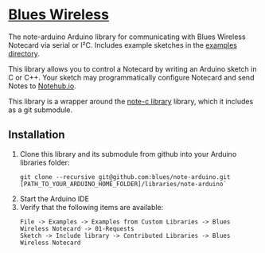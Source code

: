 # [Blues Wireless][blues]

The note-arduino Arduino library for communicating with Blues Wireless Notecard via serial or I²C. Includes example sketches in the [examples directory](examples).

This library allows you to control a Notecard by writing an Arduino sketch in C or C++.
Your sketch may programmatically configure Notecard and send Notes to [Notehub.io][notehub].

This library is a wrapper around the [note-c library][note-c] library, which it includes as a git submodule.

## Installation

1. Clone this library and its submodule from github into your Arduino libraries folder:
   ```
   git clone --recursive git@github.com:blues/note-arduino.git [PATH_TO_YOUR_ARDUINO_HOME_FOLDER]/libraries/note-arduino`
   ```
2. Start the Arduino IDE
3. Verify that the following items are available:
   ```
   File -> Examples -> Examples from Custom Libraries -> Blues Wireless Notecard -> 01-Requests
   Sketch -> Include library -> Contributed Libraries -> Blues Wireless Notecard
   ```

[blues]: https://blues.com
[notehub]: https://notehub.io
[note-c]: https://github.com/blues/note-c
